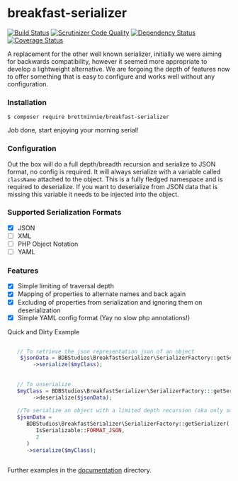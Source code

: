 # breakfast-serializer

[![Build Status](https://travis-ci.org/brettminnie/breakfast-serializer.svg)](https://travis-ci.org/brettminnie/breakfast-serializer)
[![Scrutinizer Code Quality](https://scrutinizer-ci.com/g/brettminnie/breakfast-serializer/badges/quality-score.png?b=develop)](https://scrutinizer-ci.com/g/brettminnie/breakfast-serializer/?branch=develop)
[![Dependency Status](https://www.versioneye.com/user/projects/55378b007f43bcd88900033d/badge.svg?style=flat)](https://www.versioneye.com/user/projects/55378b007f43bcd88900033d)
[![Coverage Status](https://coveralls.io/repos/brettminnie/breakfast-serializer/badge.svg?branch=master&service=github)](https://coveralls.io/github/brettminnie/breakfast-serializer?branch=master)

A replacement for the other well known serializer, initially we were aiming for backwards compatibility, however it seemed
more appropriate to develop a lightweight alternative. We are forgoing the depth of features now to offer something that is
easy to configure and works well without any configuration.

### Installation

`$ composer require brettminnie/breakfast-serializer` 

Job done, start enjoying your morning serial!

### Configuration

Out the box will do a full depth/breadth recursion and serialize to JSON format, no config is required. It will always 
serialize with a variable called `className` attached to the object. This is a fully fledged namespace and is required
to deserialize. If you want to deserialize from JSON data that is missing this variable it needs to be injected into the
object.

### Supported Serialization Formats
- [x] JSON
- [ ] XML
- [ ] PHP Object Notation
- [ ] YAML

### Features
 - [x] Simple limiting of traversal depth
 - [x] Mapping of properties to alternate names and back again
 - [x] Excluding of properties from serialization and ignoring them on deserialization
 - [x] Simple YAML config format (Yay no slow php annotations!)
 
Quick and Dirty Example
```php
   
   // To retrieve the json representation json of an object
    $jsonData = BDBStudios\BreakfastSerializer\SerializerFactory::getSerializer()
        ->serialize($myClass);
   
   
   // To unserialize
   $myClass = BDBStudios\BreakfastSerializer\SerializerFactory:::getSerializer()
        ->deserialize($jsonData);
   
   //To serialize an object with a limited depth recursion (aka only some of it)
   $jsonData = 
      BDBStudios\BreakfastSerializer\SerializerFactory::getSerializer(
         IsSerializable::FORMAT_JSON,
         2
      )
      ->serialize($myClass);
    
```

Further examples in the [documentation](documentation/index.md) directory.


